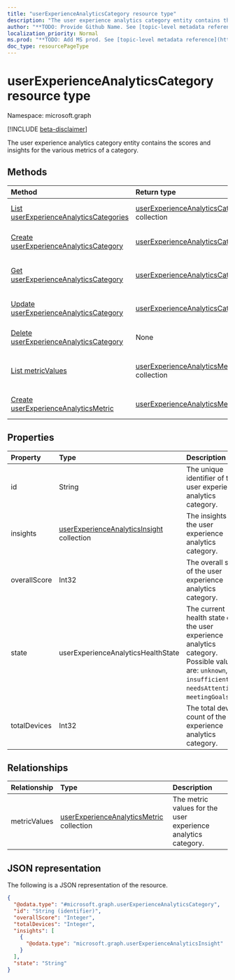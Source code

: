 ```yaml
---
title: "userExperienceAnalyticsCategory resource type"
description: "The user experience analytics category entity contains the scores and insights for the various metrics of a category."
author: "**TODO: Provide Github Name. See [topic-level metadata reference](https://msgo.azurewebsites.net/add/document/guidelines/metadata.html#topic-level-metadata)**"
localization_priority: Normal
ms.prod: "**TODO: Add MS prod. See [topic-level metadata reference](https://msgo.azurewebsites.net/add/document/guidelines/metadata.html#topic-level-metadata)**"
doc_type: resourcePageType
---
```


# userExperienceAnalyticsCategory resource type

Namespace: microsoft.graph

[!INCLUDE [beta-disclaimer](../../includes/beta-disclaimer.md)]

The user experience analytics category entity contains the scores and insights for the various metrics of a category.

## Methods
|Method|Return type|Description|
|:---|:---|:---|
|[List userExperienceAnalyticsCategories](../api/userexperienceanalyticscategory-list.md)|[userExperienceAnalyticsCategory](../resources/userexperienceanalyticscategory.md) collection|Get a list of the [userExperienceAnalyticsCategory](../resources/userexperienceanalyticscategory.md) objects and their properties.|
|[Create userExperienceAnalyticsCategory](../api/userexperienceanalyticscategory-create.md)|[userExperienceAnalyticsCategory](../resources/userexperienceanalyticscategory.md)|Create a new [userExperienceAnalyticsCategory](../resources/userexperienceanalyticscategory.md) object.|
|[Get userExperienceAnalyticsCategory](../api/userexperienceanalyticscategory-get.md)|[userExperienceAnalyticsCategory](../resources/userexperienceanalyticscategory.md)|Read the properties and relationships of a [userExperienceAnalyticsCategory](../resources/userexperienceanalyticscategory.md) object.|
|[Update userExperienceAnalyticsCategory](../api/userexperienceanalyticscategory-update.md)|[userExperienceAnalyticsCategory](../resources/userexperienceanalyticscategory.md)|Update the properties of a [userExperienceAnalyticsCategory](../resources/userexperienceanalyticscategory.md) object.|
|[Delete userExperienceAnalyticsCategory](../api/userexperienceanalyticscategory-delete.md)|None|Deletes a [userExperienceAnalyticsCategory](../resources/userexperienceanalyticscategory.md) object.|
|[List metricValues](../api/userexperienceanalyticscategory-list-metricvalues.md)|[userExperienceAnalyticsMetric](../resources/userexperienceanalyticsmetric.md) collection|Get the userExperienceAnalyticsMetric resources from the metricValues navigation property.|
|[Create userExperienceAnalyticsMetric](../api/userexperienceanalyticscategory-post-metricvalues.md)|[userExperienceAnalyticsMetric](../resources/userexperienceanalyticsmetric.md)|Create a new userExperienceAnalyticsMetric object.|

## Properties
|Property|Type|Description|
|:---|:---|:---|
|id|String|The unique identifier of the user experience analytics category.|
|insights|[userExperienceAnalyticsInsight](../resources/userexperienceanalyticsinsight.md) collection|The insights for the user experience analytics category.|
|overallScore|Int32|The overall score of the user experience analytics category.|
|state|userExperienceAnalyticsHealthState|The current health state of the user experience analytics category. Possible values are: `unknown`, `insufficientData`, `needsAttention`, `meetingGoals`.|
|totalDevices|Int32|The total device count of the user experience analytics category.|

## Relationships
|Relationship|Type|Description|
|:---|:---|:---|
|metricValues|[userExperienceAnalyticsMetric](../resources/userexperienceanalyticsmetric.md) collection|The metric values for the user experience analytics category.|

## JSON representation
The following is a JSON representation of the resource.
<!-- {
  "blockType": "resource",
  "keyProperty": "id",
  "@odata.type": "microsoft.graph.userExperienceAnalyticsCategory",
  "openType": false
}
-->
``` json
{
  "@odata.type": "#microsoft.graph.userExperienceAnalyticsCategory",
  "id": "String (identifier)",
  "overallScore": "Integer",
  "totalDevices": "Integer",
  "insights": [
    {
      "@odata.type": "microsoft.graph.userExperienceAnalyticsInsight"
    }
  ],
  "state": "String"
}
```

